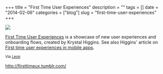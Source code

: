 +++
title = "First Time User Experiences"
description = ""
tags = []
date = "2014-02-06"
categories = ["blog"]
slug = "first-time-user-experiences"
+++



  <div class="notebook-screenshot"><a href="http://firsttimeux.tumblr.com/"><img src="//media.konigi.com/bluga/wt52f3ed16ca20c_large.jpg"/></a></div><p><a href="http://firsttimeux.tumblr.com/">First Time User Experiences</a> is a showcase of new user experiences and onboarding flows, created by Krystal Higgins. See also Higgins' article on <a href="http://www.kryshiggins.com/first-time-user-experiences-in-mobile-apps/">First time user experiences in mobile apps</a>.</p>

<p><small>Via <a href="https://twitter.com/balsamiqLeon">Leon</a></small></p>

    
  <a href="http://firsttimeux.tumblr.com/">http://firsttimeux.tumblr.com/</a>
